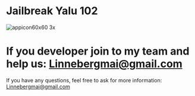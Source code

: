 # Jailbreak Yalu 102 
![appicon60x60 3x](https://user-images.githubusercontent.com/29992468/30249765-83a67cf2-964b-11e7-82b9-50dcaa4c4daf.png)
# If you developer join to my team and help us: Linnebergmai@gmail.com



If you have any questions, feel free to ask for more information: Linnebergmai@gmail.com
